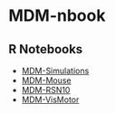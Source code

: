 # MDM-nbook

## R Notebooks
- [MDM-Simulations](https://rawgit.com/schw4b/MDM/master/MDM-Simulations.html)
- [MDM-Mouse](https://rawgit.com/schw4b/MDM/master/MDM-Mouse.html)
- [MDM-RSN10](https://rawgit.com/schw4b/MDM/master/MDM-RSN10.html)
- [MDM-VisMotor](https://rawgit.com/schw4b/MDM/master/MDM-VisMotor.html)
